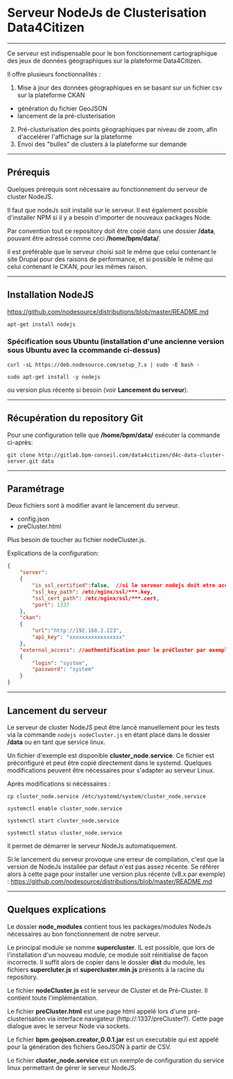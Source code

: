 # Serveur NodeJs de Clusterisation Data4Citizen 

---

Ce serveur est indispensable pour le bon fonctionnement cartographique des jeux de données géographiques sur la plateforme Data4Citizen.

Il offre plusieurs fonctionnalités : 

1. Mise à jour des données géographiques en se basant sur un fichier csv sur la plateforme CKAN
  * génération du fichier GeoJSON
  * lancement de la pré-clusterisation
2. Pré-clusturisation des points géographiques par niveau de zoom, afin d'accelérer l'affichage sur la plateforme
3. Envoi des "bulles" de clusters à la plateforme sur demande

---

## Prérequis

Quelques prérequis sont nécessaire au fonctionnement du serveur de cluster NodeJS.

Il faut que nodeJs soit installé sur le serveur. Il est également possible d'installer NPM si il y a besoin d'importer de nouveaux packages Node.

Par convention tout ce repository doit être copié dans une dossier **/data**, pouvant être adressé comme ceci **/home/bpm/data/**. 

Il est préférable que le serveur choisi soit le même que celui contenant le site Drupal pour des raisons de performance, et si possible le même qui celui contenant le CKAN, pour les mêmes raison. 

---

## Installation NodeJS

https://github.com/nodesource/distributions/blob/master/README.md

`apt-get install nodejs`

### Spécification sous Ubuntu (installation d'une ancienne version sous Ubuntu avec la ccommande ci-dessus) 

`curl -sL https://deb.nodesource.com/setup_7.x | sudo -E bash -`

`sudo apt-get install -y nodejs`

ou version plus récente si besoin (voir **Lancement du serveur**).

---

## Récupération du repository Git

Pour une configuration telle que **/home/bpm/data/** exécuter la commande ci-après:

`git clone http://gitlab.bpm-conseil.com/data4citizen/d4c-data-cluster-server.git data`

---

## Paramétrage

Deux fichiers sont à modifier avant le lancement du serveur.

- config.json
- preCluster.html

Plus besoin de toucher au fichier nodeCluster.js.

Explications de la configuration:

```json
{
	"server":
	{
		"is_ssl_certified":false,  //si le serveur nodejs doit etre accessible https
		"ssl_key_path": /etc/nginx/ssl/***.key,      
		"ssl_cert_path": /etc/nginx/ssl/***.cert,
		"port": 1337
	},
	"ckan":
	{
		"url":"http://192.168.2.223",
		"api_key": "xxxxxxxxxxxxxxxxx"
	},
	"external_access": //authentification pour le préCluster par exemple
	{
		"login": "system",
		"password": "system"
	}
}
```

---

## Lancement du serveur

Le serveur de cluster NodeJS peut être lancé manuellement pour les tests via la commande `nodejs nodeCluster.js` en étant placé dans le dossier **/data** ou en tant que service linux.

Un fichier d'exemple est disponible **cluster_node.service**. Ce fichier est préconfiguré et peut être copié directement dans le systemd. Quelques modifications peuvent être nécessaires pour s'adapter au serveur Linux.

Après modifications si nécéssaires :

`cp cluster_node.service /etc/systemd/system/cluster_node.service`

`systemctl enable cluster_node.service`

`systemctl start cluster_node.service`

`systemctl status cluster_node.service`

Il permet de démarrer le serveur NodeJs automatiquement.

Si le lancement du serveur provoque une erreur de compilation, c'est que la version de NodeJs installée par defaut n'est pas assez récente. Se référer alors à cette page pour installer une version plus récente (v8.x par exemple) : https://github.com/nodesource/distributions/blob/master/README.md

---

## Quelques explications

Le dossier **node_modules** contient tous les packages/modules NodeJs nécessaires au bon fonctionnement de notre serveur.

Le principal module se nomme **supercluster**. IL est possible, que lors de l'installation d'un nouveau module, ce module soit réinitialisé de façon incorrecte. Il suffit alors de copier dans le dossier **dist** du module, les fichiers **supercluter.js** et **supercluster.min.js** présents à la racine du repository.

Le fichier **nodeCluster.js** est le serveur de Cluster et de Pré-Cluster. Il contient toute l'implémentation.

Le fichier **preCluster.html** est une page html appelé lors d'une pré-clusterisation via interface navigateur (http://<serveur>:1337/preCluster?). Cette page dialogue avec le serveur Node via sockets.

Le fichier **bpm.geojson.creator_0.0.1.jar** est un executable qui est appelé pour la génération des fichiers GeoJSON à partir de CSV.

Le fichier **cluster_node.service** est un exemple de configuration du service linux permettant de gérer le serveur NodeJS.